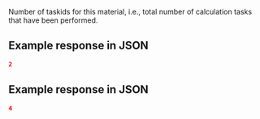 Number of taskids for this material, i.e., total number of calculation tasks that have been performed.







## Example response in JSON

```json
2
```

## Example response in JSON

```json
4
```

